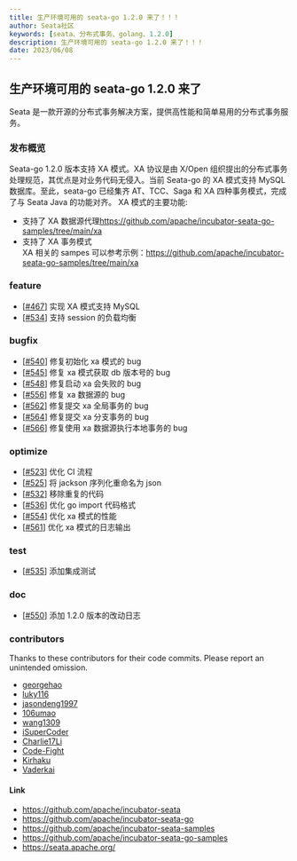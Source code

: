 ```yaml
---
title: 生产环境可用的 seata-go 1.2.0 来了！！！
author: Seata社区
keywords: [seata、分布式事务、golang、1.2.0]
description: 生产环境可用的 seata-go 1.2.0 来了！！！
date: 2023/06/08
---
```


## 生产环境可用的 seata-go 1.2.0 来了

Seata 是一款开源的分布式事务解决方案，提供高性能和简单易用的分布式事务服务。

### 发布概览

Seata-go 1.2.0 版本支持 XA 模式。XA 协议是由 X/Open 组织提出的分布式事务处理规范，其优点是对业务代码无侵入。当前 Seata-go 的 XA 模式支持 MySQL 数据库。至此，seata-go 已经集齐 AT、TCC、Saga 和 XA 四种事务模式，完成了与 Seata Java 的功能对齐。 XA 模式的主要功能:

- 支持了 XA 数据源代理<https://github.com/apache/incubator-seata-go-samples/tree/main/xa>
- 支持了 XA 事务模式  
  XA 相关的 sampes 可以参考示例：<https://github.com/apache/incubator-seata-go-samples/tree/main/xa>

### feature

- [[#467](https://github.com/apache/incubator-seata-go/pull/467)] 实现 XA 模式支持 MySQL
- [[#534](https://github.com/apache/incubator-seata-go/pull/534)] 支持 session 的负载均衡

### bugfix

- [[#540](https://github.com/apache/incubator-seata-go/pull/540)] 修复初始化 xa 模式的 bug
- [[#545](https://github.com/apache/incubator-seata-go/pull/545)] 修复 xa 模式获取 db 版本号的 bug
- [[#548](https://github.com/apache/incubator-seata-go/pull/548)] 修复启动 xa 会失败的 bug
- [[#556](https://github.com/apache/incubator-seata-go/pull/556)] 修复 xa 数据源的 bug
- [[#562](https://github.com/apache/incubator-seata-go/pull/562)] 修复提交 xa 全局事务的 bug
- [[#564](https://github.com/apache/incubator-seata-go/pull/564)] 修复提交 xa 分支事务的 bug
- [[#566](https://github.com/apache/incubator-seata-go/pull/566)] 修复使用 xa 数据源执行本地事务的 bug

### optimize

- [[#523](https://github.com/apache/incubator-seata-go/pull/523)] 优化 CI 流程
- [[#525](https://github.com/apache/incubator-seata-go/pull/525)] 将 jackson 序列化重命名为 json
- [[#532](https://github.com/apache/incubator-seata-go/pull/532)] 移除重复的代码
- [[#536](https://github.com/apache/incubator-seata-go/pull/536)] 优化 go import 代码格式
- [[#554](https://github.com/apache/incubator-seata-go/pull/554)] 优化 xa 模式的性能
- [[#561](https://github.com/apache/incubator-seata-go/pull/561)] 优化 xa 模式的日志输出

### test

- [[#535](https://github.com/apache/incubator-seata-go/pull/535)] 添加集成测试

### doc

- [[#550](https://github.com/apache/incubator-seata-go/pull/550)] 添加 1.2.0 版本的改动日志

### contributors

Thanks to these contributors for their code commits. Please report an unintended omission.

- [georgehao](https://github.com/georgehao)
- [luky116](https://github.com/luky116)
- [jasondeng1997](https://github.com/jasondeng1997)
- [106umao](https://github.com/106umao)
- [wang1309](https://github.com/wang1309)
- [iSuperCoder](https://github.com/iSuperCoder)
- [Charlie17Li](https://github.com/Charlie17Li)
- [Code-Fight](https://github.com/Code-Fight)
- [Kirhaku](https://github.com/Kirhaku)
- [Vaderkai](https://github.com/VaderKai)

#### Link

- <https://github.com/apache/incubator-seata>
- <https://github.com/apache/incubator-seata-go>
- <https://github.com/apache/incubator-seata-samples>
- <https://github.com/apache/incubator-seata-go-samples>
- <https://seata.apache.org/>
